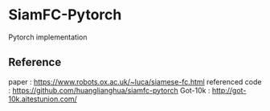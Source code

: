 # SiamFC-Pytorch
Pytorch implementation
## Reference
paper : https://www.robots.ox.ac.uk/~luca/siamese-fc.html
referenced code : https://github.com/huanglianghua/siamfc-pytorch
Got-10k : http://got-10k.aitestunion.com/
